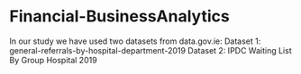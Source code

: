 # Financial-BusinessAnalytics
In our study we have used two datasets from data.gov.ie:
Dataset 1: general-referrals-by-hospital-department-2019
Dataset 2: IPDC Waiting List By Group Hospital 2019
